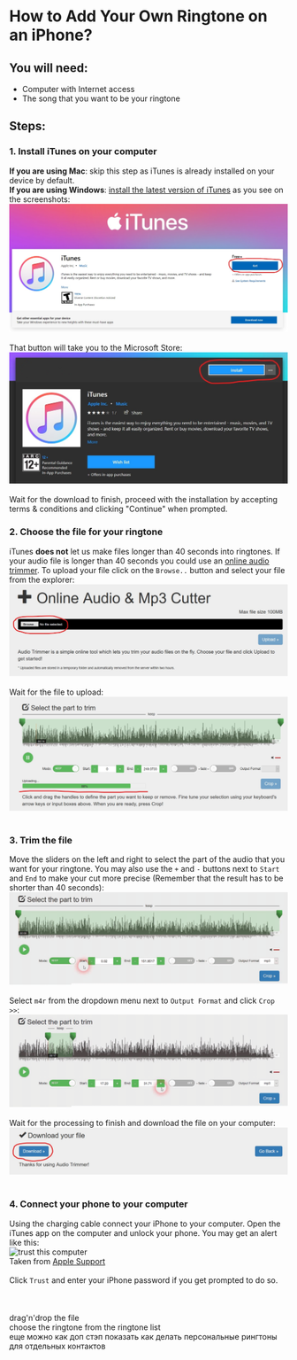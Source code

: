 # How to Add Your Own Ringtone on an iPhone?
## You will need:
* Computer with Internet access
* The song that you want to be your ringtone

## Steps:
### **1. Install iTunes on your computer**
**If you are using Mac**: skip this step as iTunes is already installed on your device by default.
<br>
**If you are using Windows**: [install the latest version of iTunes](https://www.microsoft.com/en-us/p/itunes/9pb2mz1zmb1s "Install iTunes") as you see on the screenshots:
<br>
![iTunes installation button 1](assests/step_1_1.jpg "iTunes installation button")
<br>
<br>
That button will take you to the Microsoft Store:
<br>
![iTunes installation button 2](assests/step_1_2.jpg "iTunes installation button")
<br>
<br>
Wait for the download to finish, proceed with the installation by accepting terms & conditions and clicking "Continue" when prompted.
### **2. Choose the file for your ringtone**
iTunes **does not** let us make files longer than 40 seconds into ringtones. If your audio file is longer than 40 seconds you could use an [online audio trimmer](https://audiotrimmer.com "Online Audio Trimmer"). To upload your file click on the `Browse..` button and select your file from the explorer:
<br>
![audio trimming open file](assests/step_2_1.jpg "Audio Trimming open file")
<br>
<br>
Wait for the file to upload:
<br>
![audio trimming upload](assests/step_2_2.jpg "Audio Trimming Upload")
<br>
<br>
### **3. Trim the file**
Move the sliders on the left and right to select the part of the audio that you want for your ringtone. You may also use the `+` and `-` buttons next to `Start` and `End` to make your cut more precise (Remember that the result has to be shorter than 40 seconds):
<br>
![audio trimming sliders](assests/step_3_1.gif "Audio Trimming Sliders")
<br>
<br>
Select `m4r` from the dropdown menu next to `Output Format` and click `Crop >>`:
<br>
![audio crop](assests/step_3_2.gif "Audio Crop")
<br>
<br>
Wait for the processing to finish and download the file on your computer:
<br>
![audio download](assests/step_3_3.jpg "Audio Download")
<br>
<br>
### **4. Connect your phone to your computer**
Using the charging cable connect your iPhone to your computer. Open the iTunes app on the computer and unlock your phone. You may get an alert like this:
<br>
![trust this computer](https://support.apple.com/library/content/dam/edam/applecare/images/en_US/iOS/ios13-iphone-xs-home-trust-computer-alert.jpg "Trust This Computer")
<br>
Taken from [Apple Support](https://support.apple.com/en-us/HT202778 "Apple Support")
<br>
<br>
Click `Trust` and enter your iPhone password if you get prompted to do so.
<br>
<br>
<br>
<br>
drag'n'drop the file
<br>
choose the ringtone from the ringtone list
<br>
еще можно как доп стэп показать как делать персональные рингтоны для отдельных контактов